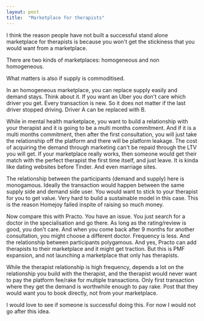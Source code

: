 ```yaml
---
layout: post
title:  "Marketplace for therapists"
---
```


I think the reason people have not built a successful stand alone marketplace for therapists is because you won't get the stickiness that you would want from a marketplace.

There are two kinds of marketplaces: homogeneous and non homogeneous.

What matters is also if supply is commoditised.

In an homogeneous marketplace, you can replace supply easily and demand stays. Think about it. If you want an Uber you don't care which driver you get. Every transaction is new. So it does not matter if the last driver stopped driving. Driver A can be replaced with B.

While in mental health marketplace, you want to build a relationship with your therapist and it is going to be a multi months commitment. And if it is a multi months commitment, then after the first consultation, you will just take the relationship off the platform and there will be platform leakage. The cost of acquiring the demand through marketing can't be repaid through the LTV you will get. If your marketplace really works, then someone would get their match with the perfect therapist the first time itself, and just leave. It is kinda like dating websites before Tinder. And even marriage sites.

The relationship between the participants (demand and supply) here is monogamous. Ideally the transaction would happen between the same supply side and demand side user. You would want to stick to your therapist for you to get value. Very hard to build a sustainable model in this case. This is the reason Homejoy failed inspite of raising so much money.

Now compare this with Practo. You have an issue. You just search for a doctor in the specialisation and go there. As long as the rating/review is good, you don't care. And when you come back after 9 months for another consultation, you might choose a different doctor. Frequency is less. And the relationship between participants polygamous. And yes, Practo can add therapists to their marketplace and it might get traction. But this is PMF expansion, and not launching a marketplace that only has therapists.

While the therapist relationship is high frequency, depends a lot on the relationship you build with the therapist, and the therapist would never want to pay the platform fee/rake for multiple transactions. Only first transaction where they get the demand is worthwhile enough to pay rake. Post that they would want you to book directly, not from your marketplace.

I would love to see if someone is successful doing this. For now I would not go after this idea.
